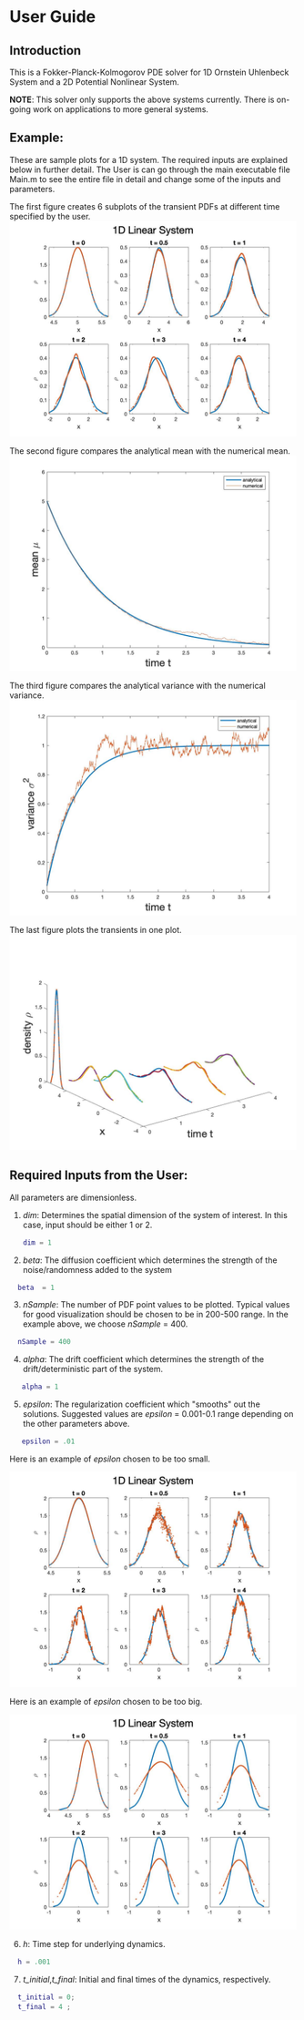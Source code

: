 
# User Guide

## Introduction 

This is a Fokker-Planck-Kolmogorov PDE solver for 1D Ornstein Uhlenbeck System and 
a 2D Potential Nonlinear System.

**NOTE**: This solver only supports the above systems currently. There is on-going work on applications to more general systems.


## Example:

These are sample plots for a 1D system. The required inputs are explained below in further detail.
The User is can go through the main executable file Main.m to see the entire file in detail and change some of the inputs and parameters.

 
The first figure creates 6 subplots of the transient PDFs at different time specified by the user. 
![1DLinearSystem](Figs/Ex1DLinear.jpg)

The second figure compares the analytical mean with the numerical mean.
![1DMean](Figs/ExMean1D.jpg)

The third figure compares the analytical variance with the numerical variance.
![1DVariance](Figs/ExVariance1D.jpg)

The last figure plots the transients in one plot. 
![1Dtransient](Figs/TransientPlot.jpg)

## Required Inputs from the User:

All parameters are dimensionless. 

1. *dim*: Determines the spatial dimension of the system of interest. In this case, input should be  either 1 or 2.  

    ```matlab
    dim = 1
    ```
 2. *beta*: The diffusion coefficient which determines the strength of the noise/randomness added to the system
  
  ```matlab
    beta  = 1
  ```
 
 3. *nSample*: The number of PDF point values to be plotted. Typical values for good visualization should be chosen to be in 200-500 range. In the example above, we choose *nSample* = 400.
 
  ```matlab 
    nSample = 400 
  ```
 4. *alpha*: The drift coefficient which determines the strength of the drift/deterministic part of the system.
 
 ```matlab 
    alpha = 1
  ```
 5. *epsilon*: The regularization coefficient which "smooths" out the solutions. Suggested values are 
 *epsilon* = 0.001-0.1 range depending on the other parameters above.
 
 ```matlab 
    epsilon = .01
 ```
Here is an example of *epsilon* chosen to be too small. 
 
![1DEpsSmall](Figs/ExEps0005.jpg)
 
 Here is an example of *epsilon* chosen to be too big. 
 
 ![1DEpsBig](Figs/ExEps01.jpg)
 
 6. *h*: Time step for underlying dynamics. 

  ```matlab 
    h = .001
 ```
 
 7.  *t_initial*,*t_final*: Initial and final times of the dynamics, respectively.
   ```matlab 
     t_initial = 0;                                      
     t_final = 4 ;
   ```


